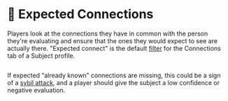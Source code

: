 # 🔗 Expected Connections

Players look at the connections they have in common with the person they're evaluating and ensure that the ones they would expect to see are actually there. "Expected connect" is the default [filter](../advanced-features/filters.md) for the Connections tab of a Subject profile.

<figure><img src="../.gitbook/assets/Screenshot 2024-11-07 at 10.52.56 PM.png" alt=""><figcaption></figcaption></figure>

If expected “already known” connections are missing, this could be a sign of a [sybil attack](https://en.wikipedia.org/wiki/Sybil\_attack), and a player should give the subject a low confidence or negative evaluation.

